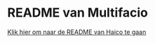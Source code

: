 # README van Multifacio
[Klik hier om naar de README van Haico te gaan](https://github.com/Multifacio/Moldel/tree/master/readmes)
